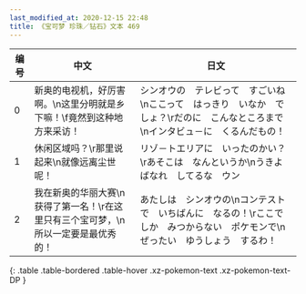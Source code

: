 ```yaml
---
last_modified_at: 2020-12-15 22:48
title: 《宝可梦 珍珠／钻石》文本 469
---
```

| 编号 | 中文 | 日文 |
| ---- | ---- | ---- |
| 0 | 新奥的电视机，好厉害啊。\n这里分明就是乡下嘛！\f竟然到这种地方来采访！ | シンオウの　テレビって　すごいね\nここって　はっきり　いなか　でしょ？\rだのに　こんなところまで\nインタビュ－に　くるんだもの！　 |
| 1 | 休闲区域吗？\r那里说起来\n就像远离尘世呢！ | リゾ－トエリアに　いったのかい？\rあそこは　なんというか\nうきよばなれ　してるな　ウン |
| 2 | 我在新奥的华丽大赛\n获得了第一名！\r在这里只有三个宝可梦，\n所以一定要是最优秀的！ | あたしは　シンオウの\nコンテストで　いちばんに　なるの！\rここでしか　みつからない　ポケモンで\nぜったい　ゆうしょう　するわ！ |
{: .table .table-bordered .table-hover .xz-pokemon-text .xz-pokemon-text-DP }